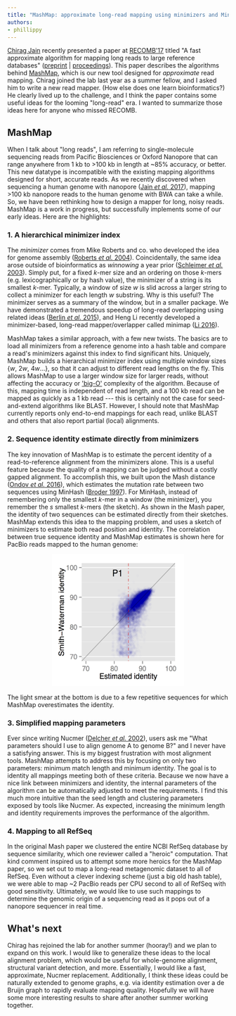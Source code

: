```yaml
---
title: "MashMap: approximate long-read mapping using minimizers and MinHash"
authors:
- phillippy
---
```

[Chirag Jain](https://genomeinformatics.github.io/people/jain/) recently presented a paper at [RECOMB'17](http://link.springer.com/book/10.1007/978-3-319-56970-3) titled "A fast approximate algorithm for mapping long reads to large reference databases" ([preprint](https://doi.org/10.1101/103812) \| [proceedings](https://doi.org/10.1007/978-3-319-56970-3_5)). This paper describes the algorithms behind [MashMap](https://github.com/marbl/mashmap), which is our new tool designed for *approximate* read mapping. Chirag joined the lab last year as a summer fellow, and I asked him to write a new read mapper. (How else does one learn bioinformatics?) He clearly lived up to the challenge, and I think the paper contains some useful ideas for the looming "long-read" era. I wanted to summarize those ideas here for anyone who missed RECOMB.

<!--excerpt-->

## MashMap
When I talk about "long reads", I am referring to single-molecule sequencing reads from Pacific Biosciences or Oxford Nanopore that can range anywhere from 1 kb to >100 kb in length at ~85% accuracy, or better. This new datatype is incompatible with the existing mapping algorithms designed for short, accurate reads. As we recently discovered when sequencing a human genome with nanopore ([Jain *et al.* 2017](https://doi.org/10.1101/128835)), mapping >100 kb nanopore reads to the human genome with BWA can take a while. So, we have been rethinking how to design a mapper for long, noisy reads. MashMap is a work in progress, but successfully implements some of our early ideas. Here are the highlights:

### 1. A hierarchical minimizer index

The *minimizer* comes from Mike Roberts and co. who developed the idea for genome assembly ([Roberts *et al.* 2004](https://doi.org/10.1093/bioinformatics/bth408)). Coincidentally, the same idea arose outside of bioinformatics as *winnowing* a year prior ([Schleimer *et al.* 2003](https://doi.org/10.1145/872757.872770)). Simply put, for a fixed *k*-mer size and an ordering on those *k*-mers (e.g. lexicographically or by hash value), the minimizer of a string is its smallest *k*-mer. Typically, a window of size *w* is slid across a larger string to collect a minimizer for each length *w* substring. Why is this useful? The minimizer serves as a summary of the window, but in a smaller package. We have demonstrated a tremendous speedup of long-read overlapping using related ideas ([Berlin *et al.* 2015](https://doi.org/10.1101/008003)), and Heng Li recently developed a minimizer-based, long-read mapper/overlapper called minimap ([Li 2016](https://doi.org/10.1093/bioinformatics/btw152)).

MashMap takes a similar approach, with a few new twists. The basics are to load all minimizers from a reference genome into a hash table and compare a read's minimizers against this index to find significant hits. Uniquely, MashMap builds a hierarchical minimizer index using multiple window sizes {*w*, 2*w*, 4*w*...}, so that it can adjust to different read lengths on the fly. This allows MashMap to use a larger window size for larger reads, without affecting the accuracy or ['big-O'](https://en.wikipedia.org/wiki/Big_O_notation) complexity of the algorithm. Because of this, mapping time is independent of read length, and a 100 kb read can be mapped as quickly as a 1 kb read --- this is certainly not the case for seed-and-extend algorithms like BLAST. However, I should note that MashMap currently reports only end-to-end mappings for each read, unlike BLAST and others that also report partial (local) alignments.

### 2. Sequence identity estimate directly from minimizers

The key innovation of MashMap is to estimate the percent identity of a read-to-reference alignment from the minimizers alone. This is a useful feature because the quality of a mapping can be judged without a costly gapped alignment. To accomplish this, we built upon the Mash distance ([Ondov *et al.* 2016](https://dx.doi.org/10.1186/s13059-016-0997-x)), which estimates the mutation rate between two sequences using MinHash ([Broder 1997](https://doi.org/10.1109/SEQUEN.1997.666900)). For MinHash, instead of remembering only the smallest *k*-mer in a window (the minimizer), you remember the *s* smallest *k*-mers (the sketch). As shown in the Mash paper, the identity of two sequences can be estimated directly from their sketches. MashMap extends this idea to the mapping problem, and uses a sketch of minimizers to estimate both read position and identity. The correlation between true sequence identity and MashMap estimates is shown here for PacBio reads mapped to the human genome:

<div style="text-align:center;"><img src="/downloads/mashmap.identity.png" alt="MashMap identity correlation." width="300" height="300"/></div>

The light smear at the bottom is due to a few repetitive sequences for which MashMap overestimates the identity.

### 3. Simplified mapping parameters

Ever since writing Nucmer ([Delcher *et al.* 2002](https://doi.org/10.1093/nar/30.11.2478)), users ask me "What parameters should I use to align genome A to genome B?" and I never have a satisfying answer. This is my biggest frustration with most alignment tools. MashMap attempts to address this by focusing on only two parameters: minimum match length and minimum identity. The goal is to identity all mappings meeting both of these criteria. Because we now have a nice link between minimizers and identity, the internal parameters of the algorithm can be automatically adjusted to meet the requirements. I find this much more intuitive than the seed length and clustering parameters exposed by tools like Nucmer. As expected, increasing the minimum length and identity requirements improves the performance of the algorithm.

### 4. Mapping to all RefSeq

In the original Mash paper we clustered the entire NCBI RefSeq database by sequence similarity, which one reviewer called a "heroic" computation. That kind comment inspired us to attempt some more heroics for the MashMap paper, so we set out to map a long-read metagenomic dataset to all of RefSeq. Even without a clever indexing scheme (just a big old hash table), we were able to map ~2 PacBio reads per CPU second to all of RefSeq with good sensitivity. Ultimately, we would like to use such mappings to determine the genomic origin of a sequencing read as it pops out of a nanopore sequencer in real time.

## What's next

Chirag has rejoined the lab for another summer (hooray!) and we plan to expand on this work. I would like to generalize these ideas to the local alignment problem, which would be useful for whole-genome alignment, structural variant detection, and more. Essentially, I would like a fast, approximate, Nucmer replacement. Additionally, I think these ideas could be naturally extended to genome graphs, e.g. via identity estimation over a de Bruijn graph to rapidly evaluate mapping quality. Hopefully we will have some more interesting results to share after another summer working together.
